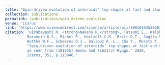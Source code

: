 ```yaml
---
title: "Spin-driven evolution of asteroids’ top-shapes at fast and slow spins as seen from (101955) Bennu and (162173) Ryugu"
collection: publications
permalink: /publications/spin_driven_evolution
venue: 'Icarus'
link: 'https://www.sciencedirect.com/science/article/pii/S0019103520303201'
citation: 'Hirabayashi M. <strong>Nakano R.</strong>, Tatsumi E., Walsh K.J.,
          Barnouin O.S., Michel P., Hartzell C.M., Britt D.T., Sugita S., Watanabe S.I.,
          Bottke W.F., Scheeres D.J., Ballouz R.-L., Cho Y., Morota T., Howell E.S., Lauretta D.S.,
          "Spin-driven evolution of asteroids’ top-shapes at fast and slow spins
          as seen from (101955) Bennu and (162173) Ryugu." 2020,
          Icarus, 352, p.113946.'
---
```

